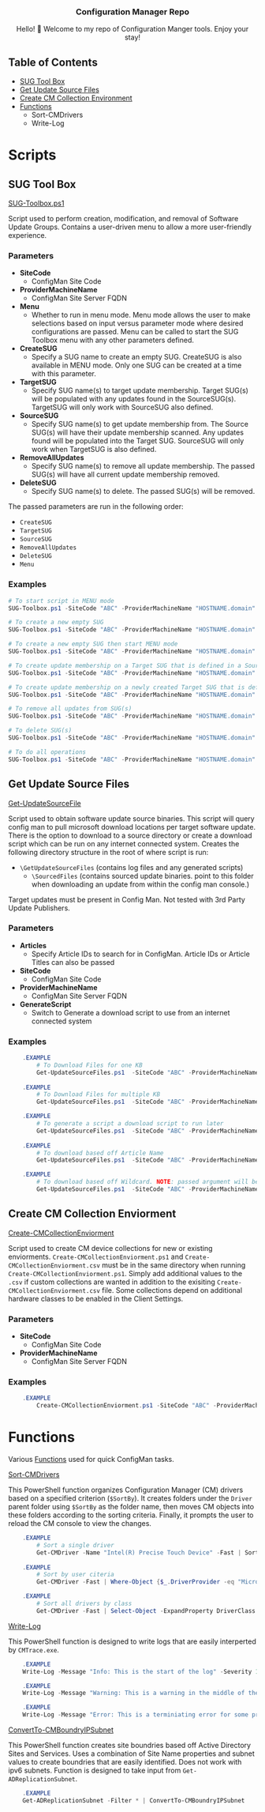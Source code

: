 <h3 align="center">Configuration Manager Repo</h3>

<p align="center">
  Hello! 👋 Welcome to my repo of Configuration Manger tools. Enjoy your stay!
</p>

## Table of Contents

- [SUG Tool Box](#sug-tool-box)
- [Get Update Source Files](#get-update-source-files)
- [Create CM Collection Environment](#create-cm-collection-environment)
- [Functions](#functions)
  - Sort-CMDrivers
  - Write-Log

# Scripts

## SUG Tool Box <a name="sug-tool-box"></a>
[SUG-Toolbox.ps1](https://github.com/Sam-3-git/Configuration-Manager-PS/blob/main/Scripts/SUG-Toolbox.ps1)

Script used to perform creation, modification, and removal of Software Update Groups. Contains a user-driven menu to allow a more user-friendly experience.

### Parameters

- **SiteCode**
  - ConfigMan Site Code
- **ProviderMachineName**
  - ConfigMan Site Server FQDN
- **Menu**
  - Whether to run in menu mode. Menu mode allows the user to make selections based on input versus parameter mode where desired configurations are passed. Menu can be called to start the SUG Toolbox menu with any other parameters defined.
- **CreateSUG**
  - Specify a SUG name to create an empty SUG. CreateSUG is also available in MENU mode. Only one SUG can be created at a time with this parameter.
- **TargetSUG**
  - Specify SUG name(s) to target update membership. Target SUG(s) will be populated with any updates found in the SourceSUG(s). TargetSUG will only work with SourceSUG also defined.
- **SourceSUG**
  - Specify SUG name(s) to get update membership from. The Source SUG(s) will have their update membership scanned. Any updates found will be populated into the Target SUG. SourceSUG will only work when TargetSUG is also defined.
- **RemoveAllUpdates**
  - Specify SUG name(s) to remove all update membership. The passed SUG(s) will have all current update membership removed.
- **DeleteSUG**
  - Specify SUG name(s) to delete. The passed SUG(s) will be removed.

The passed parameters are run in the following order: 
- `CreateSUG`
- `TargetSUG`
- `SourceSUG`
- `RemoveAllUpdates`
- `DeleteSUG`
- `Menu`

### Examples

```powershell
# To start script in MENU mode
SUG-Toolbox.ps1 -SiteCode "ABC" -ProviderMachineName "HOSTNAME.domain" -Menu

# To create a new empty SUG
SUG-Toolbox.ps1 -SiteCode "ABC" -ProviderMachineName "HOSTNAME.domain" -CreateSUG "Example SUG01"

# To create a new empty SUG then start MENU mode
SUG-Toolbox.ps1 -SiteCode "ABC" -ProviderMachineName "HOSTNAME.domain" -CreateSUG "Example SUG01" -Menu

# To create update membership on a Target SUG that is defined in a Source SUG
SUG-Toolbox.ps1 -SiteCode "ABC" -ProviderMachineName "HOSTNAME.domain" -TargetSUG "No Membership SUG01" -SourceSUG "Many Update Membership SUG01"

# To create update membership on a newly created Target SUG that is defined in multiple Source SUG(s)
SUG-Toolbox.ps1 -SiteCode "ABC" -ProviderMachineName "HOSTNAME.domain" -CreateSUG "New SUG01" -TargetSUG "New SUG01" -SourceSUG "Many Update Membership SUG01","Many Update Membership SUG02"

# To remove all updates from SUG(s)
SUG-Toolbox.ps1 -SiteCode "ABC" -ProviderMachineName "HOSTNAME.domain" -RemoveAllUpdates "Many Update Membership SUG01","Many Update Membership SUG02"

# To delete SUG(s)
SUG-Toolbox.ps1 -SiteCode "ABC" -ProviderMachineName "HOSTNAME.domain" -DeleteSUG "Old SUG01","Old SUG02"

# To do all operations
SUG-Toolbox.ps1 -SiteCode "ABC" -ProviderMachineName "HOSTNAME.domain" -CreateSUG "New SUG01" -TargetSUG "New SUG01" -SourceSUG "Old SUG01","Old SUG02" -RemoveAllUpdates "Old SUG01" -DeleteSUG "OldSUG02" -Menu
```



## Get Update Source Files <a name = "get-update-source-files"></a>
[Get-UpdateSourceFile](https://github.com/Sam-3-git/Configuration-Manager-PS/blob/main/Scripts/Get-UpdateSourceFile.ps1)

Script used to obtain software update source binaries. This script will query config man to pull microsoft download locations per target software update. There is the option to download to a source directory or create a download script which can be run on any internet connected system. Creates the following directory structure in the root of where script is run:
- `\GetUpdateSourceFiles` (contains log files and any generated scripts)
    - `\SourcedFiles` (contains sourced update binaries. point to this folder when downloading an update from within the config man console.)

Target updates must be present in Config Man. Not tested with 3rd Party Update Publishers. 

### Parameters

- **Articles**
  - Specify Article IDs to search for in ConfigMan. Article IDs or Article Titles can also be passed
- **SiteCode**
  - ConfigMan Site Code
- **ProviderMachineName**
  - ConfigMan Site Server FQDN
- **GenerateScript**
  - Switch to Generate a download script to use from an internet connected system

### Examples

```powershell
    .EXAMPLE
        # To Download Files for one KB
        Get-UpdateSourceFiles.ps1  -SiteCode "ABC" -ProviderMachineName "HOSTNAME.domain" -Articles "5031539"
   
    .EXAMPLE
        # To Download Files for multiple KB
        Get-UpdateSourceFiles.ps1  -SiteCode "ABC" -ProviderMachineName "HOSTNAME.domain" -Articles "5031539","4484104"

    .EXAMPLE
        # To generate a script a download script to run later
        Get-UpdateSourceFiles.ps1  -SiteCode "ABC" -ProviderMachineName "HOSTNAME.domain" -Articles "5031539" -GenerateScript
   
    .EXAMPLE
        # To download based off Article Name
        Get-UpdateSourceFiles.ps1  -SiteCode "ABC" -ProviderMachineName "HOSTNAME.domain" -Articles "Microsoft Edge-Beta Channel Version 120 Update for ARM64 based Editions (Build 120.0.2210.22)"

    .EXAMPLE
        # To download based off Wildcard. NOTE: passed argument will be processed as 1 Article
        Get-UpdateSourceFiles.ps1  -SiteCode "ABC" -ProviderMachineName "HOSTNAME.domain" -Articles "*Windows 10*"
```

## Create CM Collection Enviorment <a name = "create-cm-collection-environment"></a>
[Create-CMCollectionEnviorment](https://github.com/Sam-3-git/Configuration-Manager-PS/tree/main/Scripts/Create-CMCollectionEnviorment)

Script used to create CM device collections for new or existing enviorments. `Create-CMCollectionEnviorment.ps1` and `Create-CMCollectionEnviorment.csv` must be in the same directory when running `Create-CMCollectionEnviorment.ps1`. Simply add additional values to the `.csv` if custom collections are wanted in addition to the exisiting `Create-CMCollectionEnviorment.csv` file. Some collections depend on additional hardware classes to be enabled in the Client Settings. 

### Parameters

- **SiteCode**
  - ConfigMan Site Code
- **ProviderMachineName**
  - ConfigMan Site Server FQDN

### Examples

```powershell
    .EXAMPLE
        Create-CMCollectionEnviorment.ps1 -SiteCode "ABC" -ProviderMachineName "HOSTNAME.domain"
```

# Functions <a name = "functions"></a>
Various [Functions](https://github.com/Sam-3-git/Configuration-Manager-PS/tree/main/Functions) used for quick ConfigMan tasks.

[Sort-CMDrivers](https://github.com/Sam-3-git/Configuration-Manager-PS/blob/main/Functions/Sort-CMDrivers)

This PowerShell function organizes Configuration Manager (CM) drivers based on a specified criterion (`$SortBy`). It creates folders under the `Driver` parent folder using `$SortBy` as the folder name, then moves CM objects into these folders according to the sorting criteria. Finally, it prompts the user to reload the CM console to view the changes.
```powershell
    .EXAMPLE
        # Sort a single driver
        Get-CMDriver -Name "Intel(R) Precise Touch Device" -Fast | Sort-CMDrivers -SortBy "Touch Drivers"
   
    .EXAMPLE
        # Sort by user citeria
        Get-CMDriver -Fast | Where-Object {$_.DriverProvider -eq "Microsoft"} | Sort-CMDrivers -SortBy "Microsoft"

    .EXAMPLE
        # Sort all drivers by class
        Get-CMDriver -Fast | Select-Object -ExpandProperty DriverClass -Unique | ForEach-Object -Process {Get-CMDriver -Fast | Where-Object -Property DriverClass -EQ $_ | Sort-CMDrivers -SortBy $_}
```

[Write-Log](https://github.com/Sam-3-git/Configuration-Manager-PS/blob/main/Functions/Write-Log)

This PowerShell function is designed to write logs that are easily interperted by `CMTrace.exe`.
```powershell
    .EXAMPLE
    Write-Log -Message "Info: This is the start of the log" -Severity 1 -Component "BEGIN"

    .EXAMPLE
    Write-Log -Message "Warning: This is a warning in the middle of the log" -Severity 2 -Component "PROCESS"

    .EXAMPLE
    Write-Log -Message "Error: This is a terminiating error for some process... $SomeProcessPassedExitCode" -Severity 3 -Component "END"
```

[ConvertTo-CMBoundryIPSubnet](https://github.com/Sam-3-git/Configuration-Manager-PS/blob/main/Functions/ConvertTo-CMBoundryIPSubnet)

This PowerShell function creates site boundries based off Active Directory Sites and Services. Uses a combination of Site Name properties and subnet values to create boundries that are easily identified. Does not work with ipv6 subnets. Function is designed to take input from `Get-ADReplicationSubnet`.
```powershell
    .EXAMPLE
    Get-ADReplicationSubnet -Filter * | ConvertTo-CMBoundryIPSubnet
```
